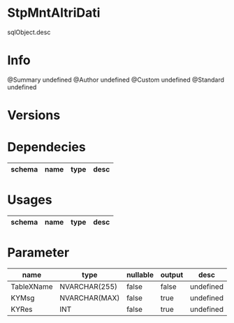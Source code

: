# StpMntAltriDati
sqlObject.desc

# Info 
@Summary undefined
@Author undefined
@Custom undefined
@Standard undefined
# Versions 
# Dependecies 

| schema      | name      | type       | desc          |
| ------ | -------- | -------- | ------ |
# Usages 

| schema      | name      | type       | desc          |
| ------ | -------- | -------- | ------ |
# Parameter

| name      | type      | nullable      | output       | desc          |
| ------ | -------- | -------- | -------- | ------ |
| TableXName | NVARCHAR(255) | false | false | undefined |
| KYMsg | NVARCHAR(MAX) | false | true | undefined |
| KYRes | INT | false | true | undefined |
